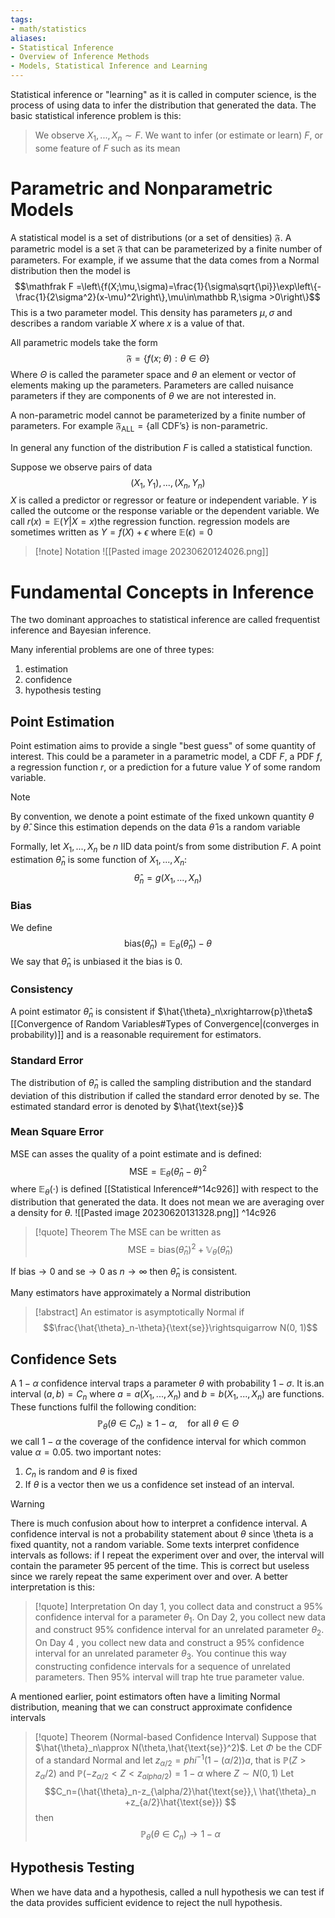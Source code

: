 ```yaml
---
tags:
- math/statistics
aliases:
- Statistical Inference
- Overview of Inference Methods
- Models, Statistical Inference and Learning
---
```

Statistical inference or "learning" as it is called in computer science, is the process of using data to infer the distribution that generated the data. The basic statistical inference problem is this:
> We observe $X_1,...,X_n\sim F$. We want to infer (or estimate or learn) $F$, or some feature of $F$ such as its mean

# Parametric and Nonparametric Models
A statistical model is a set of distributions (or a set of densities) $\mathfrak{F}$. A parametric model is a set $\mathfrak F$ that can be parameterized by a finite number of parameters. For example, if we assume that the data comes from a Normal distribution then the model is 
$$\mathfrak F =\left\{f(X;\mu,\sigma)=\frac{1}{\sigma\sqrt{\pi}}\exp\left\{-\frac{1}{2\sigma^2}(x-\mu)^2\right\},\mu\in\mathbb R,\sigma >0\right\}$$
This is a two parameter model. This density has parameters $\mu,\sigma$ and describes a random variable $X$ where $x$ is a value of that.

All parametric models take the form 
$$\mathfrak{F} =\{f(x;\;\theta):\theta\in\Theta\}$$
Where $\Theta$ is called the parameter space and $\theta$ an element or vector of elements making up the parameters. Parameters are called nuisance parameters if they are components of $\theta$ we are not interested in.

A non-parametric model cannot be parameterized by a finite number of parameters. For example $\mathfrak F_{\text{ALL}} =\{\text{all CDF's}\}$ is non-parametric.

In general any function of the distribution $F$ is called a statistical function.

Suppose we observe pairs of data$$(X_1,Y_1),...,(X_n,Y_n)$$ $X$ is called a predictor or regressor or feature or independent variable. $Y$ is called the outcome or the response variable or the dependent variable. We call $r(x)=\mathbb E(Y|X=x)$the regression function.  regression models are sometimes written as $Y=f(X)+\epsilon$ where $\mathbb E(\epsilon)=0$ 
>[!note] Notation
> ![[Pasted image 20230620124026.png]]


# Fundamental Concepts in Inference
The two dominant approaches to statistical inference are called frequentist inference and Bayesian inference.

Many inferential problems are one of three types:
1. estimation
2. confidence 
3. hypothesis testing

## Point Estimation
Point estimation aims to provide a single "best guess" of some quantity of interest. This could be a parameter in a parametric model, a CDF $F$, a PDF $f$, a regression function $r$, or a prediction for a future value $Y$ of some random variable.
> [!note] 
> By convention, we denote a point estimate of the fixed unkown quantity $\theta$ by $\hat{\theta}$. Since this estimation depends on the data $\hat{\theta}$ is a random variable

Formally, let $X_1,...,X_n$ be $n$ IID data point/s from some distribution $F$. A point estimation  $\hat{\theta}_n$  is some function of $X_1,...,X_n$:
$$\hat{\theta}_n=g(X_1,...,X_n)$$
### Bias
We define 
$$\text{bias}(\hat{\theta}_n)=\mathbb E_{\theta}(\hat{\theta}_n)-\theta$$
We say that $\hat{\theta}_n$ is unbiased it the bias is $0$. 

### Consistency
A point estimator $\hat{\theta}_n$ is  consistent if $\hat{\theta}_n\xrightarrow{p}\theta$ [[Convergence of Random Variables#Types of Convergence|(converges in probability)]] and is a reasonable requirement for estimators. 

### Standard Error
The distribution of $\hat{\theta}_n$ is called the sampling distribution and the standard deviation of this distribution if called the standard error denoted by $\text{se}$. The estimated standard error is denoted by $\hat{\text{se}}$

### Mean Square Error
MSE can asses the quality of a point estimate and is defined:
$$\text{MSE}=\mathbb E_{\theta}(\hat{\theta}_n-\theta)^2$$
where $\mathbb E_{\theta}(\cdot)$ is defined [[Statistical Inference#^14c926]] with respect to the distribution that generated the data. It does not mean we are averaging over a density for $\theta$.
![[Pasted image 20230620131328.png]] ^14c926

>[!quote] Theorem
>The MSE can be written as 
>$$\text{MSE}=\text{bias}(\hat{\theta}_n)^2+\mathbb V_{\theta}(\hat{\theta}_n)$$

If bias$\rightarrow0$ and se$\rightarrow0$ as $n\rightarrow\infty$ then $\hat{\theta}_n$ is consistent.

Many estimators have approximately a Normal distribution
>[!abstract]
>An estimator is asymptotically Normal if 
>$$\frac{\hat{\theta}_n-\theta}{\text{se}}\rightsquigarrow N(0, 1)$$

## Confidence Sets
A $1-\alpha$ confidence interval traps a parameter $\theta$ with probability $1-\sigma$. It is.an interval $(a,b)=C_n$ where $a=a(X_1,...,X_n)$ and $b=b(X_1,...,X_n)$ are functions. These functions fulfil the following condition:
$$\mathbb P_{\theta}(\theta\in C_n)\ge1-\alpha,\quad \text{for all $\theta\in \Theta$}$$we call $1-\alpha$ the coverage of the confidence interval for which common value $\alpha =0.05$. two important notes:
1. $C_n$ is random and $\theta$ is fixed
2. If $\theta$ is a vector then we us a confidence set instead of an interval.
> [!warning] 
> There is much confusion about how to interpret
a confidence interval. A confidence interval is not a probability
statement about  $\theta$ since \theta is a fixed quantity, not a random
variable. Some texts interpret confidence intervals as follows: 
if I repeat the experiment over and over, the interval will contain
the parameter 95 percent of the time. This is correct but useless
since we rarely repeat the same experiment over and over. A
better interpretation is this:
> >[!quote] Interpretation
> >On day 1, you collect data and construct a $95\%$ confidence interval for a parameter $\theta_1$. 
> >On Day 2, you collect new data and construct $95\%$ confidence interval for an unrelated parameter $\theta_2$. 
> >On Day 4 , you collect new data and construct a $95\%$ confidence interval for an unrelated parameter $\theta_3$.
> >You continue this way constructing confidence intervals for a sequence of unrelated parameters. Then $95\%$ interval will trap hte true parameter value. 

A mentioned earlier, point estimators often have a limiting Normal distribution, meaning that we can construct approximate confidence intervals

>[!quote] Theorem (Normal-based Confidence Interval) 
>Suppose that $\hat{\theta}_n\approx N(\theta,\hat{\text{se}}^2)$. Let $\Phi$ be the CDF of a standard Normal and let $z_{\alpha/2} =phi^{-1}(1-(\alpha/2))a$, that is $\mathbb P(Z>z_\alpha/2)$ and $\mathbb P(-z_{\alpha/2}<Z<z_{alpha/2})=1-\alpha$ where $Z\sim N(0,1)$ Let
>$$C_n=(\hat{\theta}_n-z_{\alpha/2}\hat{\text{se}},\ \hat{\theta}_n +z_{a/2}\hat{\text{se}}) $$
>then 
>$$\mathbb P_{\theta}(\theta\in C_n)\rightarrow1-\alpha$$

## Hypothesis Testing
When we have data and a hypothesis, called a null hypothesis we can test if the data provides sufficient evidence to reject the null hypothesis.





